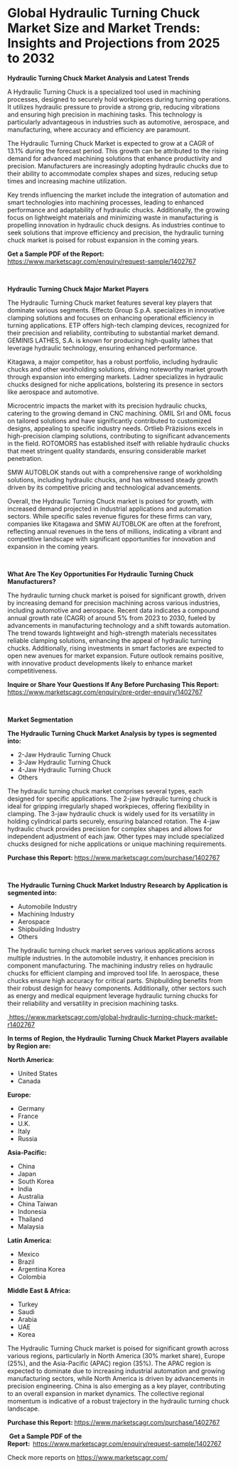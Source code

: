 <p><h1>Global Hydraulic Turning Chuck Market Size and Market Trends: Insights and Projections from 2025 to 2032</h1></p><p><strong>Hydraulic Turning Chuck Market Analysis and Latest Trends</strong></p>
<p><p>A Hydraulic Turning Chuck is a specialized tool used in machining processes, designed to securely hold workpieces during turning operations. It utilizes hydraulic pressure to provide a strong grip, reducing vibrations and ensuring high precision in machining tasks. This technology is particularly advantageous in industries such as automotive, aerospace, and manufacturing, where accuracy and efficiency are paramount.</p><p>The Hydraulic Turning Chuck Market is expected to grow at a CAGR of 13.1% during the forecast period. This growth can be attributed to the rising demand for advanced machining solutions that enhance productivity and precision. Manufacturers are increasingly adopting hydraulic chucks due to their ability to accommodate complex shapes and sizes, reducing setup times and increasing machine utilization.</p><p>Key trends influencing the market include the integration of automation and smart technologies into machining processes, leading to enhanced performance and adaptability of hydraulic chucks. Additionally, the growing focus on lightweight materials and minimizing waste in manufacturing is propelling innovation in hydraulic chuck designs. As industries continue to seek solutions that improve efficiency and precision, the hydraulic turning chuck market is poised for robust expansion in the coming years.</p></p>
<p><strong>Get a Sample PDF of the Report:&nbsp;</strong> <a href="https://www.marketscagr.com/enquiry/request-sample/1402767?utm_campaign=2465&utm_medium=2&utm_source=Github&utm_content=ia&utm_term=28032025&utm_id=hydraulic-turning-chuck">https://www.marketscagr.com/enquiry/request-sample/1402767</a></p>
<p>&nbsp;</p>
<p><strong>Hydraulic Turning Chuck Major Market Players</strong></p>
<p><p>The Hydraulic Turning Chuck market features several key players that dominate various segments. Effecto Group S.p.A. specializes in innovative clamping solutions and focuses on enhancing operational efficiency in turning applications. ETP offers high-tech clamping devices, recognized for their precision and reliability, contributing to substantial market demand. GEMINIS LATHES, S.A. is known for producing high-quality lathes that leverage hydraulic technology, ensuring enhanced performance.</p><p>Kitagawa, a major competitor, has a robust portfolio, including hydraulic chucks and other workholding solutions, driving noteworthy market growth through expansion into emerging markets. Ladner specializes in hydraulic chucks designed for niche applications, bolstering its presence in sectors like aerospace and automotive. </p><p>Microcentric impacts the market with its precision hydraulic chucks, catering to the growing demand in CNC machining. OMIL Srl and OML focus on tailored solutions and have significantly contributed to customized designs, appealing to specific industry needs. Ortlieb Präzisions excels in high-precision clamping solutions, contributing to significant advancements in the field. ROTOMORS has established itself with reliable hydraulic chucks that meet stringent quality standards, ensuring considerable market penetration.</p><p>SMW AUTOBLOK stands out with a comprehensive range of workholding solutions, including hydraulic chucks, and has witnessed steady growth driven by its competitive pricing and technological advancements. </p><p>Overall, the Hydraulic Turning Chuck market is poised for growth, with increased demand projected in industrial applications and automation sectors. While specific sales revenue figures for these firms can vary, companies like Kitagawa and SMW AUTOBLOK are often at the forefront, reflecting annual revenues in the tens of millions, indicating a vibrant and competitive landscape with significant opportunities for innovation and expansion in the coming years.</p></p>
<p>&nbsp;</p>
<p><strong>What Are The Key Opportunities For Hydraulic Turning Chuck Manufacturers?</strong></p>
<p><p>The hydraulic turning chuck market is poised for significant growth, driven by increasing demand for precision machining across various industries, including automotive and aerospace. Recent data indicates a compound annual growth rate (CAGR) of around 5% from 2023 to 2030, fueled by advancements in manufacturing technology and a shift towards automation. The trend towards lightweight and high-strength materials necessitates reliable clamping solutions, enhancing the appeal of hydraulic turning chucks. Additionally, rising investments in smart factories are expected to open new avenues for market expansion. Future outlook remains positive, with innovative product developments likely to enhance market competitiveness.</p></p>
<p><strong>Inquire or Share Your Questions If Any Before Purchasing This Report:</strong> <a href="https://www.marketscagr.com/enquiry/pre-order-enquiry/1402767?utm_campaign=2465&utm_medium=2&utm_source=Github&utm_content=ia&utm_term=28032025&utm_id=hydraulic-turning-chuck">https://www.marketscagr.com/enquiry/pre-order-enquiry/1402767</a></p>
<p>&nbsp;</p>
<p><strong>Market Segmentation</strong></p>
<p><strong>The Hydraulic Turning Chuck Market Analysis by types is segmented into:</strong></p>
<p><ul><li>2-Jaw Hydraulic Turning Chuck</li><li>3-Jaw Hydraulic Turning Chuck</li><li>4-Jaw Hydraulic Turning Chuck</li><li>Others</li></ul></p>
<p><p>The hydraulic turning chuck market comprises several types, each designed for specific applications. The 2-jaw hydraulic turning chuck is ideal for gripping irregularly shaped workpieces, offering flexibility in clamping. The 3-jaw hydraulic chuck is widely used for its versatility in holding cylindrical parts securely, ensuring balanced rotation. The 4-jaw hydraulic chuck provides precision for complex shapes and allows for independent adjustment of each jaw. Other types may include specialized chucks designed for niche applications or unique machining requirements.</p></p>
<p><strong>Purchase this Report:&nbsp;</strong><a href="https://www.marketscagr.com/purchase/1402767?utm_campaign=2465&utm_medium=2&utm_source=Github&utm_content=ia&utm_term=28032025&utm_id=hydraulic-turning-chuck">https://www.marketscagr.com/purchase/1402767</a></p>
<p>&nbsp;</p>
<p><strong>The Hydraulic Turning Chuck Market Industry Research by Application is segmented into:</strong></p>
<p><ul><li>Automobile Industry</li><li>Machining Industry</li><li>Aerospace</li><li>Shipbuilding Industry</li><li>Others</li></ul></p>
<p><p>The hydraulic turning chuck market serves various applications across multiple industries. In the automobile industry, it enhances precision in component manufacturing. The machining industry relies on hydraulic chucks for efficient clamping and improved tool life. In aerospace, these chucks ensure high accuracy for critical parts. Shipbuilding benefits from their robust design for heavy components. Additionally, other sectors such as energy and medical equipment leverage hydraulic turning chucks for their reliability and versatility in precision machining tasks.</p></p>
<p><a href="https://www.marketscagr.com/global-hydraulic-turning-chuck-market-r1402767?utm_campaign=2465&utm_medium=2&utm_source=Github&utm_content=ia&utm_term=28032025&utm_id=hydraulic-turning-chuck">&nbsp;https://www.marketscagr.com/global-hydraulic-turning-chuck-market-r1402767</a></p>
<p><strong>In terms of Region, the Hydraulic Turning Chuck Market Players available by Region are:</strong></p>
<p>
    <p> <strong> North America: </strong>
        <ul>
            <li>United States</li>
            <li>Canada</li>
        </ul>
        </p> 
    <p> <strong> Europe: </strong>
        <ul>
            <li>Germany</li>
            <li>France</li>
            <li>U.K.</li>
            <li>Italy</li>
            <li>Russia</li>
        </ul>
        </p> 
    <p> <strong> Asia-Pacific: </strong>
        <ul>
            <li>China</li>
            <li>Japan</li>
            <li>South Korea</li>
            <li>India</li>
            <li>Australia</li>
            <li>China Taiwan</li>
            <li>Indonesia</li>
            <li>Thailand</li>
            <li>Malaysia</li>
        </ul>
        </p> 
    <p> <strong> Latin America: </strong>
        <ul>
            <li>Mexico</li>
            <li>Brazil</li>
            <li>Argentina Korea</li>
            <li>Colombia</li>
        </ul>
        </p> 
    <p> <strong> Middle East & Africa: </strong>
        <ul>
            <li>Turkey</li>
            <li>Saudi</li>
            <li>Arabia</li>
            <li>UAE</li>
            <li>Korea</li>
        </ul>
    </p>
    </p>
<p><p>The Hydraulic Turning Chuck market is poised for significant growth across various regions, particularly in North America (30% market share), Europe (25%), and the Asia-Pacific (APAC) region (35%). The APAC region is expected to dominate due to increasing industrial automation and growing manufacturing sectors, while North America is driven by advancements in precision engineering. China is also emerging as a key player, contributing to an overall expansion in market dynamics. The collective regional momentum is indicative of a robust trajectory in the hydraulic turning chuck landscape.</p></p>
<p><strong>Purchase this Report: </strong><a href="https://www.marketscagr.com/purchase/1402767?utm_campaign=2465&utm_medium=2&utm_source=Github&utm_content=ia&utm_term=28032025&utm_id=hydraulic-turning-chuck">https://www.marketscagr.com/purchase/1402767</a></p>
<p>&nbsp;<strong>Get a Sample PDF of the Report:&nbsp;&nbsp;</strong><a href="https://www.marketscagr.com/enquiry/request-sample/1402767?utm_campaign=2465&utm_medium=2&utm_source=Github&utm_content=ia&utm_term=28032025&utm_id=hydraulic-turning-chuck">https://www.marketscagr.com/enquiry/request-sample/1402767</a></p>
<p><strong></strong></p>
<p>Check more reports on <a href="https://www.marketscagr.com/?utm_campaign=2465&utm_medium=2&utm_source=Github&utm_content=ia&utm_term=28032025&utm_id=hydraulic-turning-chuck">https://www.marketscagr.com/</a></p>